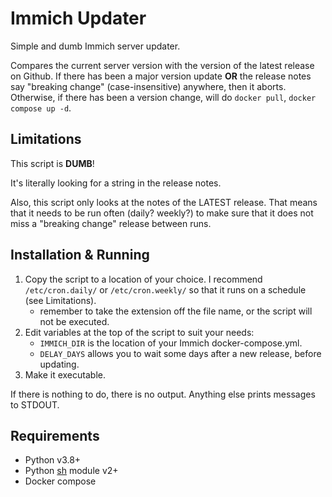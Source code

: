 # Immich Updater

Simple and dumb Immich server updater.

Compares the current server version with the version of the latest release on Github. If there has been a major version update **OR** the release notes say "breaking change" (case-insensitive) anywhere, then it aborts. Otherwise, if there has been a version change, will do `docker pull`, `docker compose up -d`.

## Limitations

This script is **DUMB**!

It's literally looking for a string in the release notes.

Also, this script only looks at the notes of the LATEST release. That means that it needs to be run often (daily? weekly?) to make sure that it does not miss a "breaking change" release between runs.

## Installation & Running

1. Copy the script to a location of your choice. I recommend `/etc/cron.daily/` or `/etc/cron.weekly/` so that it runs on a schedule (see Limitations).
   - remember to take the extension off the file name, or the script will not be executed.
1. Edit variables at the top of the script to suit your needs:
   - `IMMICH_DIR` is the location of your Immich docker-compose.yml.
   - `DELAY_DAYS` allows you to wait some days after a new release, before updating.
1. Make it executable.

If there is nothing to do, there is no output. Anything else prints messages to STDOUT.

## Requirements

- Python v3.8+
- Python [sh](https://github.com/amoffat/sh) module v2+
- Docker compose
